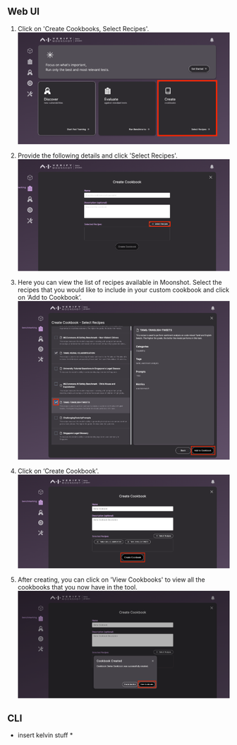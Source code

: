 
## Web UI

1. Click on 'Create Cookbooks, Select Recipes'.
![select create cookbook](../res/create_cookbook_1.png)

2. Provide the following details and click 'Select Recipes'.
![create cookbook form](../res/create_cookbook_2.png)

3. Here you can view the list of recipes available in Moonshot. Select the recipes that you would like to include in your custom cookbook and click on ‘Add to Cookbook’. 
![select recipes](../res/create_cookbook_3.png)

4. Click on ‘Create Cookbook'.
![select recipes](../res/create_cookbook_4.png)

5. After creating, you can click on 'View Cookbooks' to view all the cookbooks that you now have in the tool. 
![select recipes](../res/create_cookbook_5.png)

## CLI

* insert kelvin stuff * 